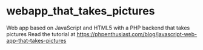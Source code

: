 # webapp_that_takes_pictures
Web app based on JavaScript and HTML5 with a PHP backend that takes pictures 
Read the tutorial at https://phpenthusiast.com/blog/javascript-web-app-that-takes-pictures
